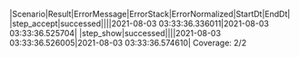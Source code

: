 |Scenario|Result|ErrorMessage|ErrorStack|ErrorNormalized|StartDt|EndDt|
|step_accept|successed||||2021-08-03 03:33:36.336011|2021-08-03 03:33:36.525704|
|step_show|successed||||2021-08-03 03:33:36.526005|2021-08-03 03:33:36.574610|
Coverage: 2/2
